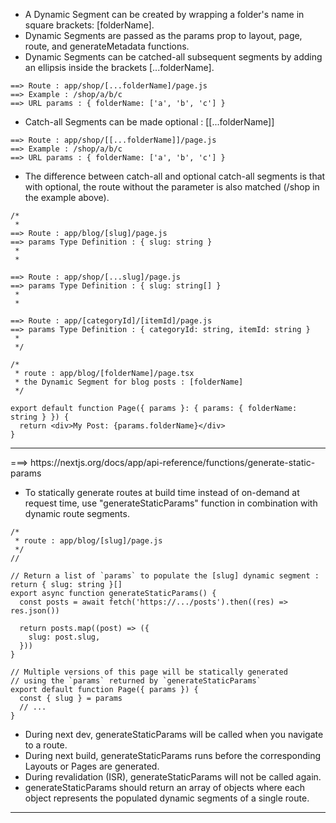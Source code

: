  
- A Dynamic Segment can be created by wrapping a folder's name in square brackets: [folderName].
- Dynamic Segments are passed as the params prop to layout, page, route, and generateMetadata functions.
- Dynamic Segments can be catched-all subsequent segments by adding an ellipsis inside the brackets [...folderName].
```
==> Route : app/shop/[...folderName]/page.js	
==> Example : /shop/a/b/c
==> URL	params : { folderName: ['a', 'b', 'c'] }
```
- Catch-all Segments can be made optional : [[...folderName]]
```
==> Route : app/shop/[[...folderName]]/page.js	
==> Example : /shop/a/b/c
==> URL	params : { folderName: ['a', 'b', 'c'] }
```
- The difference between catch-all and optional catch-all segments is that with optional, the route without the parameter is also matched (/shop in the example above).
 
```
/*
 *
==> Route : app/blog/[slug]/page.js 	
==> params Type Definition : { slug: string }
 *
 *

==> Route : app/shop/[...slug]/page.js	
==> params Type Definition : { slug: string[] }  
 *
 *

==> Route : app/[categoryId]/[itemId]/page.js	
==> params Type Definition : { categoryId: string, itemId: string }  
 *
 */ 
 
/*
 * route : app/blog/[folderName]/page.tsx
 * the Dynamic Segment for blog posts : [folderName]
 */

export default function Page({ params }: { params: { folderName: string } }) {
  return <div>My Post: {params.folderName}</div>
}
```

<hr>	
===> https://nextjs.org/docs/app/api-reference/functions/generate-static-params
	
- To statically generate routes at build time instead of on-demand at request time, use "generateStaticParams" function in combination with dynamic route segments.
```
/*
 * route : app/blog/[slug]/page.js 
 */
// 

// Return a list of `params` to populate the [slug] dynamic segment : return { slug: string }[]
export async function generateStaticParams() {
  const posts = await fetch('https://.../posts').then((res) => res.json())
 
  return posts.map((post) => ({
    slug: post.slug,
  }))
}
 
// Multiple versions of this page will be statically generated
// using the `params` returned by `generateStaticParams`
export default function Page({ params }) {
  const { slug } = params
  // ...
}
```
- During next dev, generateStaticParams will be called when you navigate to a route.
- During next build, generateStaticParams runs before the corresponding Layouts or Pages are generated.
- During revalidation (ISR), generateStaticParams will not be called again.
- generateStaticParams should return an array of objects where each object represents the populated dynamic segments of a single route. 
<hr>		